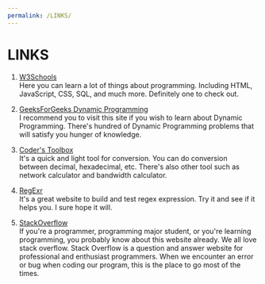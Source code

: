 ```yaml
---
permalink: /LINKS/
---
```


# LINKS

1. [W3Schools](https://www.w3schools.com/)<br>
Here you can learn a lot of things about programming.
Including HTML, JavaScript, CSS, SQL, and much more.
Definitely one to check out.

2. [GeeksForGeeks Dynamic Programming](https://www.geeksforgeeks.org/dynamic-programming/#concepts)<br>
I recommend you to visit this site if you wish to learn about Dynamic Programming.
There's hundred of Dynamic Programming problems that will satisfy you hunger of knowledge.

3. [Coder's Toolbox](https://coderstoolbox.net/)<br>
It's a quick and light tool for conversion.
You can do conversion between decimal, hexadecimal, etc.
There's also other tool such as network calculator and bandwidth calculator.

4. [RegExr](https://regexr.com/)<br>
It's a great website to build and test regex expression.
Try it and see if it helps you.
I sure hope it will.

5. [StackOverflow](https://stackoverflow.com/)<br>
If you're a programmer, programming major student, or you're learning programming, you probably know about this website  already.
We all love stack overflow. Stack Overflow is a question and answer website for professional and enthusiast programmers. When we encounter
an error or bug when coding our program, this is the place to go most of the times.